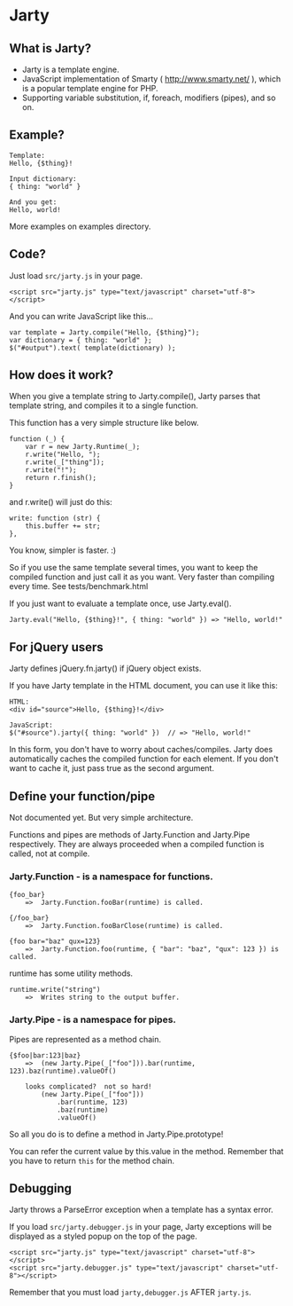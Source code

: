 # Jarty

## What is Jarty?

- Jarty is a template engine.
- JavaScript implementation of Smarty ( http://www.smarty.net/ ), which
  is a popular template engine for PHP.
- Supporting variable substitution, if, foreach, modifiers (pipes), and so on.

## Example?

    Template:
    Hello, {$thing}!
    
    Input dictionary:
    { thing: "world" }
    
    And you get:
    Hello, world!

More examples on examples directory.

## Code?

Just load `src/jarty.js` in your page.

    <script src="jarty.js" type="text/javascript" charset="utf-8"></script>

And you can write JavaScript like this...

    var template = Jarty.compile("Hello, {$thing}");
    var dictionary = { thing: "world" };
    $("#output").text( template(dictionary) );

## How does it work?

When you give a template string to Jarty.compile(), Jarty parses that
template string, and compiles it to a single function.

This function has a very simple structure like below.

    function (_) {
        var r = new Jarty.Runtime(_);
        r.write("Hello, ");
        r.write(_["thing"]);
        r.write("!");
        return r.finish();
    }

and r.write() will just do this:

    write: function (str) {
        this.buffer += str;
    },

You know, simpler is faster. :)

So if you use the same template several times, you want to keep the
compiled function and just call it as you want.
Very faster than compiling every time. See tests/benchmark.html

If you just want to evaluate a template once, use Jarty.eval().

    Jarty.eval("Hello, {$thing}!", { thing: "world" }) => "Hello, world!"

## For jQuery users

Jarty defines jQuery.fn.jarty() if jQuery object exists.

If you have Jarty template in the HTML document, you can use it like this:

    HTML:
    <div id="source">Hello, {$thing}!</div>
    
    JavaScript:
    $("#source").jarty({ thing: "world" })  // => "Hello, world!"

In this form, you don't have to worry about caches/compiles.
Jarty does automatically caches the compiled function for each element.
If you don't want to cache it, just pass true as the second argument.

## Define your function/pipe

Not documented yet. But very simple architecture.

Functions and pipes are methods of Jarty.Function and Jarty.Pipe respectively.
They are always proceeded when a compiled function is called, not at compile.

### Jarty.Function - is a namespace for functions.

    {foo_bar}
        =>  Jarty.Function.fooBar(runtime) is called.

    {/foo_bar}
        =>  Jarty.Function.fooBarClose(runtime) is called.

    {foo bar="baz" qux=123}
        =>  Jarty.Function.foo(runtime, { "bar": "baz", "qux": 123 }) is called.

runtime has some utility methods.

    runtime.write("string")
        =>  Writes string to the output buffer.

### Jarty.Pipe - is a namespace for pipes.

Pipes are represented as a method chain.

    {$foo|bar:123|baz}
        =>  (new Jarty.Pipe(_["foo"])).bar(runtime, 123).baz(runtime).valueOf()
    
        looks complicated?  not so hard!
            (new Jarty.Pipe(_["foo"]))
                .bar(runtime, 123)
                .baz(runtime)
                .valueOf()

So all you do is to define a method in Jarty.Pipe.prototype!

You can refer the current value by this.value in the method.
Remember that you have to return `this` for the method chain.

## Debugging

Jarty throws a ParseError exception when a template has a syntax error.

If you load `src/jarty.debugger.js` in your page, Jarty exceptions will be
displayed as a styled popup on the top of the page.

    <script src="jarty.js" type="text/javascript" charset="utf-8"></script>
    <script src="jarty.debugger.js" type="text/javascript" charset="utf-8"></script>

Remember that you must load `jarty,debugger.js` AFTER `jarty.js`.
